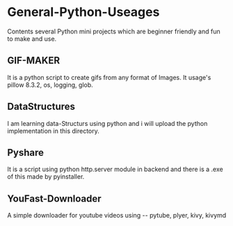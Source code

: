 # General-Python-Useages
Contents several Python mini projects which are beginner friendly and fun to make and use.

## GIF-MAKER
It is a python script to create gifs from any format of Images. It usage's pillow 8.3.2, os, logging, glob.

## DataStructures
I am learning data-Structurs using python and i will upload the python implementation in this directory.

## Pyshare
It is a script using python http.server module in backend and there is a .exe of this made by pyinstaller.

## YouFast-Downloader
A simple downloader for youtube videos  using --  pytube, plyer, kivy, kivymd
